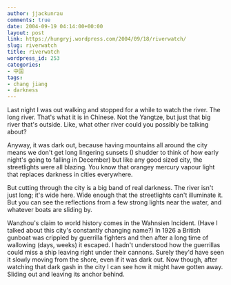 ```yaml
---
author: jjackunrau
comments: true
date: 2004-09-19 04:14:00+00:00
layout: post
link: https://hungryj.wordpress.com/2004/09/18/riverwatch/
slug: riverwatch
title: riverwatch
wordpress_id: 253
categories:
- 中国
tags:
- chang jiang
- darkness
---
```


Last night I was out walking and stopped for a while to watch the river.  The long river.  That's what it is in Chinese.  Not the Yangtze, but just that big river that's outside.  Like, what other river could you possibly be talking about?

Anyway, it was dark out, because having mountains all around the city means we don't get long lingering sunsets (I shudder to think of how early night's going to falling in December) but like any good sized city, the streetlights were all blazing.  You know that orangey mercury vapour light that replaces darkness in cities everywhere.

But cutting through the city is a big band of real darkness.  The river isn't just long; it's wide here.  Wide enough that the streetlights can't illuminate it.  But you can see the reflections from a few strong lights near the water, and whatever boats are sliding by.

Wanzhou's claim to world history comes in the Wahnsien Incident.  (Have I talked about this city's constantly changing name?)  In 1926 a British gunboat was crippled by guerrilla fighters and then after a long time of wallowing (days, weeks) it escaped.  I hadn't understood how the guerrillas could miss a ship leaving right under their cannons.  Surely they'd have seen it slowly moving from the shore, even if it was dark out.  Now though, after watching that dark gash in the city I can see how it might have gotten away.  Sliding out and leaving its anchor behind.
